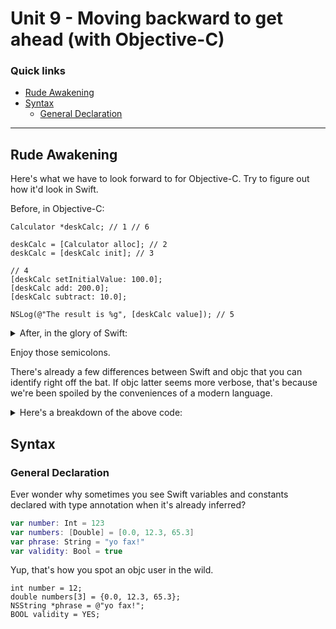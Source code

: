 # Unit 9 - Moving backward to get ahead (with Objective-C)

### Quick links
* [Rude Awakening](#rude-awakening)
* [Syntax](#syntax)
	* [General Declaration](#general-declaration)

---
## Rude Awakening

Here's what we have to look forward to for Objective-C. Try to figure out how it'd look in Swift.

Before, in Objective-C:

```objc
Calculator *deskCalc; // 1 // 6

deskCalc = [Calculator alloc]; // 2
deskCalc = [deskCalc init]; // 3
        
// 4
[deskCalc setInitialValue: 100.0];
[deskCalc add: 200.0];
[deskCalc subtract: 10.0];

NSLog(@"The result is %g", [deskCalc value]); // 5
```

<details>
<summary>After, in the glory of Swift:</summary>

```swift
let deskCalc = Calculator()

deskCalc.setInitialValue(100.0)
deskCalc.add(200.0)
deskCalc.subtract(10.0)

print("The result is \(deskCalc.value)")
```

</details>

Enjoy those semicolons.

There's already a few differences between Swift and objc that you can identify right off the bat. If objc latter seems more verbose, that's because we're been spoiled by the conveniences of a modern language.

<details><summary>Here's a breakdown of the above code:</summary>

1. First, we define a variable called `deskCalc`. 
2. After we have `deskCalc` to store the reference in, we create the object itself by `alloc`ating memory storage space for the object. Calling this method gets back the instance of the `Calculator` class. `alloc` also "zeroes out" all that instance's properties so it can be initialized after.
3. We `init`ialize the `deskCalc`instance here. Notice that the `init` method is called on `deskCalc` **and not** `Calculator` because you want to initialize that specific object. `init` returns a value, which you are storing in `deskCalc`.
4. Well, these are the methods you're calling on `deskCalc`. The brackets should give it away by now. Instead of Swift's `Class.method()` syntax, we go with `[Class method]` for objc.
5. Several things are happening here. There's not string interpolation in objc, so we use the fan-favorite `NSLog()` with two arguments: the string with a [`format specifier`](https://developer.apple.com/library/content/documentation/Cocoa/Conceptual/Strings/Articles/formatSpecifiers.html) placeholder within the `NSString`, and the `value` method that returns the value. Note that while Swift has dot syntax to access instance properties, objc doesn't and requires a method to return instance property values.
6. The asterisk (**\***) that precedes the variable name denotes that `deskCalc` is actually a reference/pointer to a `Calculator` object. It doesn't actually store any data, just a memory address to where the `Calculator` object resides at.
</details>

## Syntax

### General Declaration
Ever wonder why sometimes you see Swift variables and constants declared with type annotation when it's already inferred?

```swift
var number: Int = 123
var numbers: [Double] = [0.0, 12.3, 65.3]
var phrase: String = "yo fax!"
var validity: Bool = true
```
Yup, that's how you spot an objc user in the wild. 

```objc
int number = 12;
double numbers[3] = {0.0, 12.3, 65.3};
NSString *phrase = @"yo fax!";
BOOL validity = YES;
```
